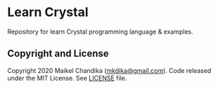 # Learn Crystal

Repository for learn Crystal programming language & examples.

## Copyright and License

Copyright 2020 Maikel Chandika (mkdika@gmail.com). Code released under the MIT License. See [LICENSE](/LICENSE) file.